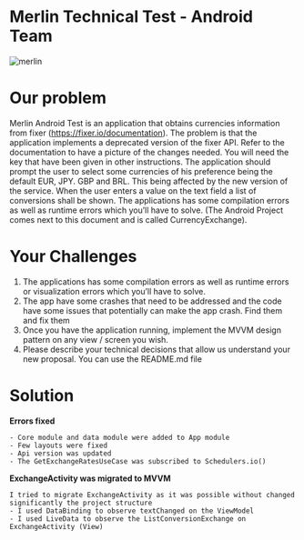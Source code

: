 # Merlin Technical Test - Android Team


![merlin](https://user-images.githubusercontent.com/36903172/40690518-1d96ca26-636d-11e8-96da-1099959227a2.jpeg)

# Our problem

Merlin Android Test is an application that obtains currencies information from fixer (https://fixer.io/documentation). The problem is that the application implements a deprecated version of the fixer API. Refer to the documentation to have a picture of the changes needed. You will need the key that have been given in other instructions.
The application should prompt the user to select some currencies of his preference being the default EUR, JPY. GBP and BRL. This being affected by the new version of the service. When the user enters a value on the text field a list of conversions shall be shown.
The applications has some compilation errors as well as runtime errors which you’ll have to solve. (The Android Project comes next to this document and is called CurrencyExchange).

# Your Challenges

1. The applications has some compilation errors as well as runtime errors or visualization errors which you’ll have to solve.
2. The app have some crashes that need to be addressed and the code have some issues that potentially can make the app crash. Find them and fix them
3. Once you have the application running, implement the MVVM design pattern on any view / screen you wish.
4. Please describe your technical decisions that allow us understand your new proposal. You can use the README.md file

# Solution

**Errors fixed**
```
- Core module and data module were added to App module
- Few layouts were fixed
- Api version was updated
- The GetExchangeRatesUseCase was subscribed to Schedulers.io()
```

**ExchangeActivity was migrated to MVVM**
```
I tried to migrate ExchangeActivity as it was possible without changed significantly the project structure
- I used DataBinding to observe textChanged on the ViewModel
- I used LiveData to observe the ListConversionExchange on ExchangeActivity (View)

```







